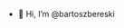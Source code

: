 - 👋 Hi, I’m @bartoszbereski
<!---
bartoszbereski/bartoszbereski is a ✨ special ✨ repository because its `README.md` (this file) appears on your GitHub profile.
You can click the Preview link to take a look at your changes.
--->
